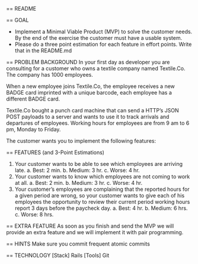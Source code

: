 == README

== GOAL
* Implement a Minimal Viable Product (MVP) to solve the customer needs. By the end of
the exercise the customer must have a usable system.
* Please do a three point estimation for each feature in effort points. Write that in the README.md

== PROBLEM BACKGROUND
In your first day as developer you are consulting for a customer who owns a textile company named Textile.Co. The company has 1000 employees.

When a new employee joins Textile.Co, the employee receives a new BADGE card imprinted
with a unique barcode, each employee has a different BADGE card.

Textile.Co bought a punch card machine that can send a HTTP’s JSON POST payloads to a
server and wants to use it to track arrivals and departures of employees. Working hours for employees are from 9 am to 6 pm, Monday to Friday.

The customer wants you to implement the following features:

== FEATURES (and 3-Point Estimations)
1. Your customer wants to be able to see which employees are arriving late.
  a. Best: 2 min.
  b. Medium: 3 hr.
  c. Worse: 4 hr.
2. Your customer wants to know which employees are not coming to work at all.
  a. Best: 2 min.
  b. Medium: 3 hr.
  c. Worse: 4 hr.
3. Your customer’s employees are complaining that the reported hours for a given period are wrong, so your customer wants to give each of his employees the opportunity to review their current period working hours report 3 days before the paycheck day.
  a. Best: 4 hr.
  b. Medium: 6 hrs.
  c. Worse: 8 hrs.

== EXTRA FEATURE
As soon as you finish and send the MVP we will provide an extra feature and we will
implement it with pair programming.

== HINTS
Make sure you commit frequent atomic commits

== TECHNOLOGY
[Stack] Rails
[Tools] Git

